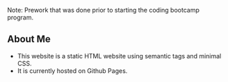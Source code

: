 Note: Prework that was done prior to starting the coding bootcamp program.
## About Me 

* This website is a static HTML website using semantic tags and minimal CSS. 
* It is currently hosted on Github Pages.

